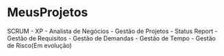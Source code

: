 # MeusProjetos
SCRUM - 
XP - 
Analista de Negócios - 
Gestão de Projetos - 
Status Report - 
Gestão de Requisitos - 
Gestão de Demandas - 
Gestão de Tempo - 
Gestão de Risco(Em evolução)
